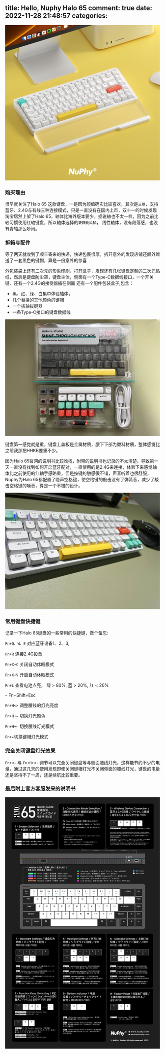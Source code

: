 title: Hello, Nuphy Halo 65
comment: true
date: 2022-11-28 21:48:57
categories:
---

![Halo65](/uploads/Halo65.jpg)

### 购买理由
很早就关注了Halo 65 这款键盘，一是因为颜值确实比较喜欢，其次是`三模`，支持蓝牙、2.4G与有线三种连接模式，只是一直没有在国内上市，双十一的时候发现淘宝居然上架了Halo 65，轴体比海外版本要少，据说轴也不太一样，因为之前比较习惯使用红轴键盘，所以轴体选择的`簌簌晚风轴`， 线性轴体，没有段落感，也没有青轴那么吵闹。

### 拆箱与配件
等了两天就收到了顺丰寄来的快递，快递包裹很厚，拆开意外的发现店铺还额外赠送了一套黑色的键帽，算是一份意外的惊喜

外包装袋上还有二次元的形象印刷，打开盒子，发现还有几张键盘定制的二次元贴纸，然后是键盘防尘罩，键盘主体，侧面有一个Type-C数据线接口，一个开关键、还有一个2.4G的接受器插在侧面
还有一个配件包装盒子,包含：
- 黑、红、绿、白集中体验轴体， 
- 几个替换的其他颜色的键帽
- 一个拔轴拔键器
- 一条Type-C接口的键盘数据线

![配件与赠送的键帽](/uploads/caps.jpg)

键盘第一感觉就是重，键盘上盖板是金属材质，腰下下部为塑料材质，整体感觉比之前我那把HHKB要重不少。


因为Halo 65官网的说明书比较难找，附带的说明书也记录的不太清楚，导致第一天一直没有找到如何开启蓝牙配对，一直使用的是2.4G来连接，体验下来感觉轴体比之前使用的红轴手感略重，但是按键的触感很不错，声音听着也很舒服，Nuphy为Halo 65都配置了隐声空格键，使空格键的敲击没有了弹簧音，减少了敲击空格键的噪音，算是一个不错的设计。

![键盘一览](/uploads/keyboard-halo65.JPG)


### 常用键盘快捷键
记录一下Halo 65键盘的一些常用的快捷键，做个备忘:

`Fn+Q、W、E` 对应蓝牙设备1、2、3,

`Fn+R` 连接2.4G设备

`Fn+X+C` 关闭自动休眠模式

`Fn+X+V` 开启自动休眠模式

`Fn+L` 查看电池点亮， 绿 > 80%,  蓝 > 20%, 红 < 20%

`~` Fn+Shift+Esc

`Fn+H<>` 调整腰线的灯光亮度

`Fn+H+→` 切换灯光颜色

`Fn+H+←` 切换腰线灯光模式

`Fn+←`切换键帽灯光模式


### 完全关闭键盘灯光效果
`Fn+<-` 与 `Fn+H+<-` 调节可以完全关闭键盘等与侧面腰线灯光，这样能节约不少的电量，通过这几天的使用发现即使关闭键帽灯光不关闭侧面的腰线灯光，键盘的电量还是坚持不了一周，还是续航比较重要。

### 最后附上官方客服发来的说明书
![Halo 65 说明书](/uploads/Halo65-intro.png)